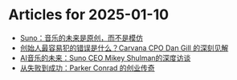 # Articles for 2025-01-10

- [Suno：音乐的未来是原创，而不是模仿](https://keithhchen.github.io/wpa-md-previews/2025-01-10/html/Suno音乐的未来是原创而不是模仿.html)
- [创始人最容易犯的错误是什么？Carvana CPO Dan Gill 的深刻见解](https://keithhchen.github.io/wpa-md-previews/2025-01-10/html/创始人最容易犯的错误是什么Carvana-CPO-Dan-Gill-的深刻见解.html)
- [AI音乐的未来：Suno CEO Mikey Shulman的深度访谈](https://keithhchen.github.io/wpa-md-previews/2025-01-10/html/AI音乐的未来Suno-CEO-Mikey-Shulman的深度访谈.html)
- [从失败到成功：Parker Conrad 的创业传奇](https://keithhchen.github.io/wpa-md-previews/2025-01-10/html/从失败到成功Parker-Conrad-的创业传奇.html)